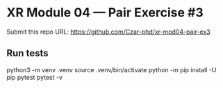 # XR Module 04 — Pair Exercise #3

Submit this repo URL: https://github.com/Czar-phd/xr-mod04-pair-ex3

## Run tests
python3 -m venv .venv
source .venv/bin/activate
python -m pip install -U pip pytest
pytest -v

